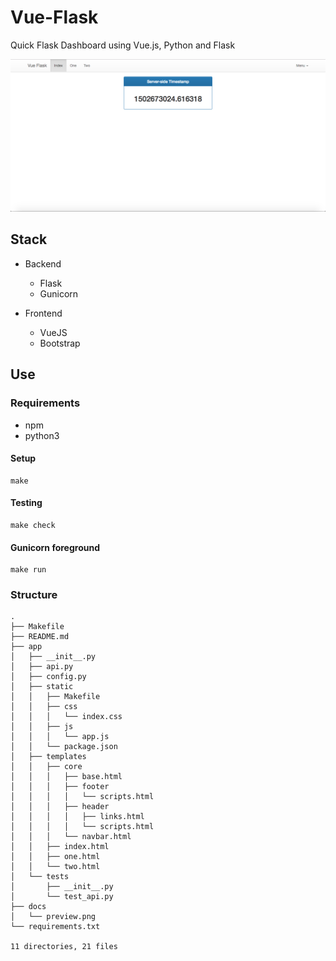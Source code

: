 # Vue-Flask

Quick Flask Dashboard using Vue.js, Python and Flask


![preview](docs/preview.png)


## Stack

* Backend
    * Flask
    * Gunicorn

* Frontend
    * VueJS
    * Bootstrap

## Use

### Requirements

* npm
* python3

#### Setup

    make
    

#### Testing
    
    make check


#### Gunicorn foreground
    
    
    make run
    
    
### Structure
    
	.
	├── Makefile
	├── README.md
	├── app
	│   ├── __init__.py
	│   ├── api.py
	│   ├── config.py
	│   ├── static
	│   │   ├── Makefile
	│   │   ├── css
	│   │   │   └── index.css
	│   │   ├── js
	│   │   │   └── app.js
	│   │   └── package.json
	│   ├── templates
	│   │   ├── core
	│   │   │   ├── base.html
	│   │   │   ├── footer
	│   │   │   │   └── scripts.html
	│   │   │   ├── header
	│   │   │   │   ├── links.html
	│   │   │   │   └── scripts.html
	│   │   │   └── navbar.html
	│   │   ├── index.html
	│   │   ├── one.html
	│   │   └── two.html
	│   └── tests
	│       ├── __init__.py
	│       └── test_api.py
	├── docs
	│   └── preview.png
	└── requirements.txt
	
	11 directories, 21 files
